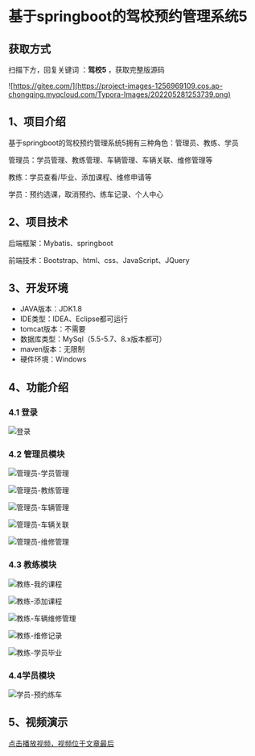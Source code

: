 # 基于springboot的驾校预约管理系统5

## 获取方式

扫描下方，回复关键词  ：**驾校5** ，获取完整版源码

![https://gitee.com/](https://project-images-1256969109.cos.ap-chongqing.myqcloud.com/Typora-Images/202205281253739.png)

## 1、项目介绍

基于springboot的驾校预约管理系统5拥有三种角色：管理员、教练、学员

管理员：学员管理、教练管理、车辆管理、车辆关联、维修管理等

教练：学员查看/毕业、添加课程、维修申请等

学员：预约选课，取消预约、练车记录、个人中心


## 2、项目技术

后端框架：Mybatis、springboot

前端技术：Bootstrap、html、css、JavaScript、JQuery

## 3、开发环境

- JAVA版本：JDK1.8
- IDE类型：IDEA、Eclipse都可运行
- tomcat版本：不需要
- 数据库类型：MySql（5.5-5.7、8.x版本都可） 
- maven版本：无限制
- 硬件环境：Windows


## 4、功能介绍

### 4.1 登录

![登录](https://project-images-1256969109.cos.ap-chongqing.myqcloud.com/%20Typora-Images/202309201721795.jpg)

### 4.2 管理员模块

![管理员-学员管理](https://project-images-1256969109.cos.ap-chongqing.myqcloud.com/%20Typora-Images/202309201721061.jpg)

![管理员-教练管理](https://project-images-1256969109.cos.ap-chongqing.myqcloud.com/%20Typora-Images/202309201721386.jpg)

![管理员-车辆管理](https://project-images-1256969109.cos.ap-chongqing.myqcloud.com/%20Typora-Images/202309201721080.jpg)

![管理员-车辆关联](https://project-images-1256969109.cos.ap-chongqing.myqcloud.com/%20Typora-Images/202309201721577.jpg)

![管理员-维修管理](https://project-images-1256969109.cos.ap-chongqing.myqcloud.com/%20Typora-Images/202309201721177.jpg)

### 4.3 教练模块

![教练-我的课程](https://project-images-1256969109.cos.ap-chongqing.myqcloud.com/%20Typora-Images/202309201722867.jpg)

![教练-添加课程](https://project-images-1256969109.cos.ap-chongqing.myqcloud.com/%20Typora-Images/202309201722263.jpg)

![教练-车辆维修管理](https://project-images-1256969109.cos.ap-chongqing.myqcloud.com/%20Typora-Images/202309201722253.jpg)

![教练-维修记录](https://project-images-1256969109.cos.ap-chongqing.myqcloud.com/%20Typora-Images/202309201722665.jpg)

![教练-学员毕业](https://project-images-1256969109.cos.ap-chongqing.myqcloud.com/%20Typora-Images/202309201722874.jpg)

### 4.4学员模块

![学员-预约练车](https://project-images-1256969109.cos.ap-chongqing.myqcloud.com/%20Typora-Images/202309201721231.jpg)

## 5、视频演示

[点击播放视频，视频位于文章最后](输入链接)



